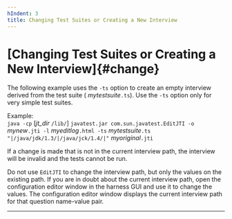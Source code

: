 ```yaml
---
hIndent: 3
title: Changing Test Suites or Creating a New Interview
---
```


# [Changing Test Suites or Creating a New Interview]{#change}

The following example uses the `-ts` option to create an empty interview derived from the test suite
( *mytestsuite*`.ts`). Use the `-ts` option only for very simple test suites.

Example:\
`java -cp` \[*jt_dir* `/lib/`\] `javatest.jar com.sun.javatest.EditJTI -o` *mynew*`.jti -l`
*myeditlog*`.html -ts` *mytestsuite*`.ts "|/java/jdk/1.3/|/java/jck/1.4/|"` *myoriginal*`.jti`

If a change is made that is not in the current interview path, the interview will be invalid and the
tests cannot be run.

Do not use `EditJTI` to change the interview path, but only the values on the existing path. If you
are in doubt about the current interview path, open the configuration editor window in the harness
GUI and use it to change the values. The configuration editor window displays the current interview
path for that question name-value pair.

----------------------------------------------------------------------------------------------------


